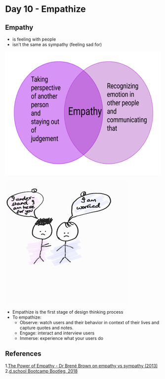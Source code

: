 # Day 10 - Empathize

## Empathy

- is feeling with people
- isn't the same as sympathy (feeling sad for)

<img src="images/Day10EmpathyQualities.png" width="800" height="400"/> <br/>

<img src="images/Day10EmpathySketch.jpeg" width="400" height="400"/> <br/>

- Empathize is the first stage of design thinking process
- To empathize:
  - Observe: watch users and their behavior in context of their lives and capture quotes and notes.
  - Engage: interact and interview users
  - Immerse: experience what your users do


## References

1.[The Power of Empathy - Dr Brené Brown on empathy vs sympathy (2013)](https://www.dailymotion.com/video/x28nj7a)
2.[d.school Bootcamp Bootleg, 2018](https://static1.squarespace.com/static/57c6b79629687fde090a0fdd/t/5b19b2f2aa4a99e99b26b6bb/1528410876119/dschool_bootleg_deck_2018_final_sm+%282%29.pdf)